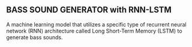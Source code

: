 ## BASS SOUND GENERATOR with RNN-LSTM 
  A machine learning model that utilizes a specific type of recurrent neural network (RNN) architecture called Long Short-Term Memory (LSTM) to generate bass sounds.
